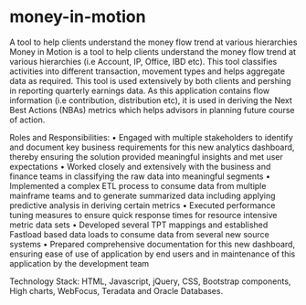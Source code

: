 # money-in-motion
A tool to help clients understand the money flow trend at various hierarchies 
Money in Motion is a tool to help clients understand the money flow trend at various hierarchies 
(i.e Account, IP, Office, IBD etc). This tool classifies activities into different transaction, movement types and helps aggregate data as required. 
This tool is used extensively by both clients and pershing in reporting quarterly earnings data.
As this application contains flow information (i.e contribution, distribution etc), it is used in deriving the Next Best Actions (NBAs) metrics which helps advisors 
in planning future course of action.

Roles and Responsibilities:
•	Engaged with multiple stakeholders to identify and document key business requirements for this new analytics dashboard, thereby ensuring the solution provided meaningful insights and met user expectations
•	Worked closely and extensively with the business and finance teams in classifying the raw data into meaningful segments
•	Implemented a complex ETL process to consume data from multiple mainframe teams and to generate summarized data including applying predictive analysis in deriving certain metrics
•	Executed performance tuning measures to ensure quick response times for resource intensive metric data sets
•	Developed several TPT mappings and established Fastload based data loads to consume data from several new source systems 
•	Prepared comprehensive documentation for this new dashboard, ensuring ease of use of application by end users and in maintenance of this application by the development team

Technology Stack: HTML, Javascript, jQuery, CSS, Bootstrap components, High charts, WebFocus,     Teradata and Oracle Databases.
